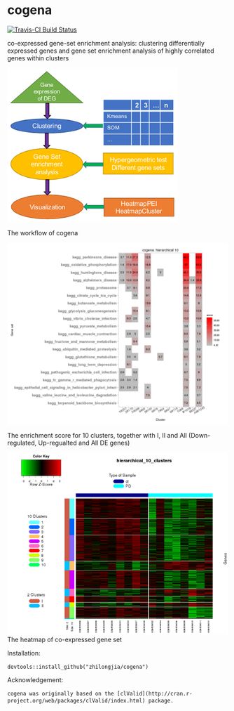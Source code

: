 # cogena

[![Travis-CI Build Status](https://travis-ci.org/zhilongjia/cogena.png?branch=master)](https://travis-ci.org/zhilongjia/cogena)


co-expressed gene-set enrichment analysis: clustering differentially expressed 
genes and gene set enrichment analysis of highly correlated genes within clusters


![cogena_workflow](inst/figure/Cogena_workflow.png)

The workflow of cogena

![cogena_heatmapPEI](inst/figure/cogena_heatmapPEI.png)

 The enrichment score for 10 clusters, together with I, II and All (Down-regulated, Up-regualted and All DE genes)

![cogena_heatmapCluster](inst/figure/cogena_heatmapCluster.png)
The heatmap of co-expressed gene set


Installation:

	devtools::install_github("zhilongjia/cogena")

Acknowledgement:

	cogena was originally based on the [clValid](http://cran.r-project.org/web/packages/clValid/index.html) package.
